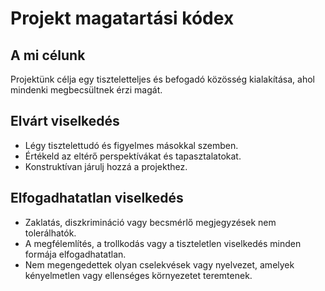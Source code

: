 # Projekt magatartási kódex

## A mi célunk

Projektünk célja egy tiszteletteljes és befogadó közösség kialakítása, ahol mindenki megbecsültnek érzi magát.

## Elvárt viselkedés

- Légy tisztelettudó és figyelmes másokkal szemben.
- Értékeld az eltérő perspektívákat és tapasztalatokat.
- Konstruktívan járulj hozzá a projekthez.

## Elfogadhatatlan viselkedés

- Zaklatás, diszkrimináció vagy becsmérlő megjegyzések nem tolerálhatók.
- A megfélemlítés, a trollkodás vagy a tiszteletlen viselkedés minden formája elfogadhatatlan.
- Nem megengedettek olyan cselekvések vagy nyelvezet, amelyek kényelmetlen vagy ellenséges környezetet teremtenek.

